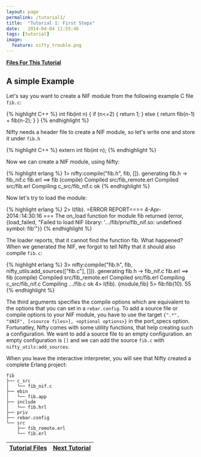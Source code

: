 ```yaml
---
layout: page
permalink: /tutorial1/
title:  "Tutorial 1: First Steps"
date:   2014-04-04 11:55:46
tags: [tutorial]
image:
  feature: nifty_trouble.png
---
```


<a  href="{{ site.url }}/files/tut1.tar.gz">**Files For This Tutorial**</a>

## A simple Example

Let's say you want to create a NIF module from the following example C file `fib.c`:

{% highlight C++ %}
int
fib(int n) {
  if (n<=2) {
    return 1;
  } else {
    return fib(n-1) + fib(n-2);
  }
}
{% endhighlight %}

Nifty needs a header file to create a NIF module, so let's write one and store it under `fib.h`

{% highlight C++ %}
extern int fib(int n);
{% endhighlight %}

Now we can create a NIF module, using Nifty:

{% highlight erlang %}
1> nifty:compile("fib.h", fib, []).
generating fib.h -> fib_nif.c fib.erl 
==> fib (compile)
Compiled src/fib_remote.erl
Compiled src/fib.erl
Compiling c_src/fib_nif.c
ok 
{% endhighlight %}

Now let's try to load the module:

{% highlight erlang %}
2> l(fib).
=ERROR REPORT==== 4-Apr-2014::14:30:16 ===
The on_load function for module fib returned 
{error,
 {load_failed,
  "Failed to load NIF library: '.../fib/priv/fib_nif.so: undefined symbol: fib'"}}
{% endhighlight %}

The loader reports, that it cannot find the function fib. What happened? When we generated the NIF, we forgot to tell
Nifty that it should also compile `fib.c`:

{% highlight erlang %}
3> nifty:compile("fib.h", fib, nifty_utils:add_sources(["fib.c"], [])).
generating fib.h -> fib_nif.c fib.erl 
==> fib (compile)
Compiled src/fib_remote.erl
Compiled src/fib.erl
Compiling c_src/fib_nif.c
Compiling .../fib.c
ok
4> l(fib).
{module,fib}
5> fib:fib(10).
55
{% endhighlight %}

The third arguments specifies the compile options which are equivalent to the options that you can set in a `rebar.config`. 
To add a source file or compile options to your NIF module, you have to use the target
`{".*", "$NIF", [<source files>], <optional options>}` in the port_specs option. Fortunatley, Nifty comes with 
some utility functions, that help creating such a configuration. We want to add a source file to an empty configuration. an empty 
configuration is `[]` and we can add the source `fib.c` with `nifty_utils:add_sources`.

When you leave the interactive interpreter, you will see that Nifty created a complete Erlang project:

```
fib
├── c_src
│   └── fib_nif.c
├── ebin
│   └── fib.app
├── include
│   └── fib.hrl
├── priv
├── rebar.config
└── src
    ├── fib_remote.erl
    └── fib.erl
```


| <a  href="{{ site.url }}/files/tut1.tar.gz">Tutorial Files</a> | <a  href="{{ site.url }}/tutorial2">Next Tutorial</a> |
|----------------------------------------------------------------|-------------------------------------------------------|


